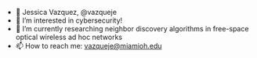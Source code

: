 - 👋 Jessica Vazquez, @vazqueje
- 👀 I’m interested in cybersecurity!
- 🌱 I’m currently researching neighbor discovery algorithms in free-space optical wireless ad hoc networks
- 📫 How to reach me: vazqueje@miamioh.edu

<!---
vazqueje/vazqueje is a ✨ special ✨ repository because its `README.md` (this file) appears on your GitHub profile.
You can click the Preview link to take a look at your changes.
--->
